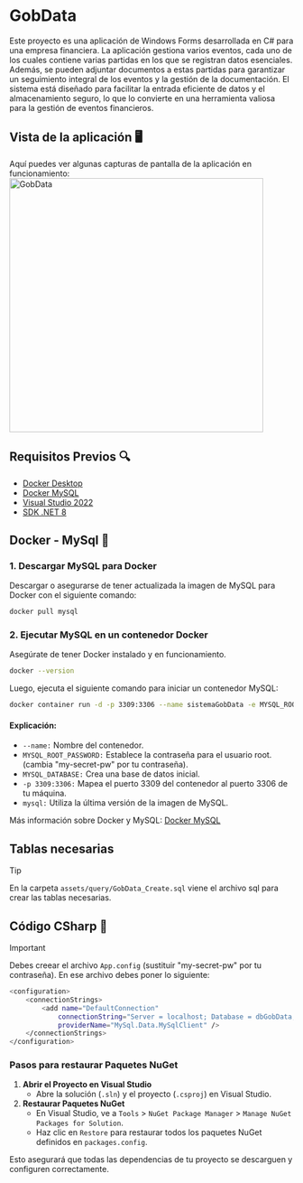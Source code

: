 # GobData
Este proyecto es una aplicación de Windows Forms desarrollada en C# para una empresa financiera. La aplicación gestiona varios eventos, cada uno de los cuales contiene varias partidas en los que se registran datos esenciales. Además, se pueden adjuntar documentos a estas partidas para garantizar un seguimiento integral de los eventos y la gestión de la documentación. El sistema está diseñado para facilitar la entrada eficiente de datos y el almacenamiento seguro, lo que lo convierte en una herramienta valiosa para la gestión de eventos financieros.

## Vista de la aplicación 🖥️
Aquí puedes ver algunas capturas de pantalla de la aplicación en funcionamiento:
<img src="https://github.com/user-attachments/assets/73c6b19b-97ea-4248-b2da-cff0de0fc101" alt="GobData" width="450" />


## Requisitos Previos 🔍
- [Docker Desktop](https://www.docker.com/products/docker-desktop/)
- [Docker MySQL](https://hub.docker.com/_/mysql)
- [Visual Studio 2022](https://visualstudio.microsoft.com/es/downloads/)
- [SDK .NET 8](https://dotnet.microsoft.com/es-es/download/dotnet/8.0)

## Docker - MySql 🐳
### 1. Descargar MySQL para Docker

Descargar o asegurarse de tener actualizada la imagen de MySQL para Docker con el siguiente comando:

```bash
docker pull mysql
```
### 2. Ejecutar MySQL en un contenedor Docker
Asegúrate de tener Docker instalado y en funcionamiento.
```bash
docker --version
```

Luego, ejecuta el siguiente comando para iniciar un contenedor MySQL:
```bash
docker container run -d -p 3309:3306 --name sistemaGobData -e MYSQL_ROOT_PASSWORD=my-secret-pw -e MYSQL_DATABASE=dbGobData mysql
```
#### Explicación:

- `--name:` Nombre del contenedor.
- `MYSQL_ROOT_PASSWORD:` Establece la contraseña para el usuario root. (cambia "my-secret-pw" por tu contraseña).
- `MYSQL_DATABASE:` Crea una base de datos inicial.
- `-p 3309:3306:` Mapea el puerto 3309 del contenedor al puerto 3306 de tu máquina.
- `mysql:` Utiliza la última versión de la imagen de MySQL.

Más información sobre Docker y MySQL: [Docker MySQL](https://hub.docker.com/_/mysql)

## Tablas necesarias
> [!TIP]
> En la carpeta `assets/query/GobData_Create.sql` viene el archivo sql para crear las tablas necesarias.

## Código CSharp 🚀
> [!IMPORTANT]
> Debes creear el archivo `App.config` (sustituir "my-secret-pw" por tu contraseña). En ese archivo debes poner lo siguiente:

```bash
<configuration>
	<connectionStrings>
		<add name="DefaultConnection"
			connectionString="Server = localhost; Database = dbGobData; Port = 3309; User ID = root;Password = my-secret-pw;"
			providerName="MySql.Data.MySqlClient" />
	</connectionStrings>
</configuration>
```
### Pasos para restaurar Paquetes NuGet
1. **Abrir el Proyecto en Visual Studio**
    - Abre la solución (`.sln`) y el proyecto (`.csproj`) en Visual Studio.
2. **Restaurar Paquetes NuGet**
    - En Visual Studio, ve a `Tools` > `NuGet Package Manager` > `Manage NuGet Packages for Solution`.
    - Haz clic en `Restore` para restaurar todos los paquetes NuGet definidos en `packages.config`.

Esto asegurará que todas las dependencias de tu proyecto se descarguen y configuren correctamente.
